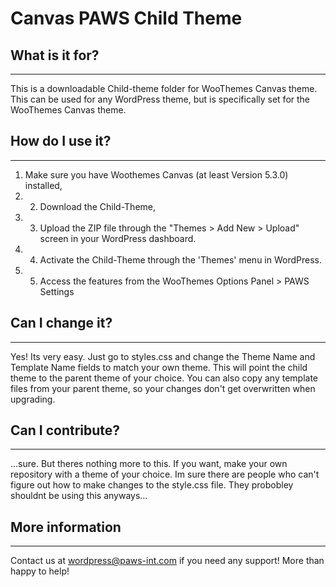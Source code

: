 Canvas PAWS Child Theme
============================

## What is it for?
------------------------
This is a downloadable Child-theme folder for WooThemes Canvas theme. This can be used for any WordPress theme, but is specifically set for the WooThemes Canvas theme.

## How do I use it?
------------------------
1. Make sure you have Woothemes Canvas (at least Version 5.3.0) installed, 
2. 2. Download the Child-Theme, 
3. 3. Upload the ZIP file through the "Themes > Add New > Upload" screen in your WordPress dashboard.
4. 4. Activate the Child-Theme through the 'Themes' menu in WordPress. 
5. 5. Access the features from the WooThemes Options Panel > PAWS Settings

## Can I change it?
------------------------
Yes! Its very easy. Just go to styles.css and change the Theme Name and Template Name fields to match your own theme. This will point the child theme to the parent theme of your choice. You can also copy any template files from your parent theme, so your changes don't get overwritten when upgrading.

## Can I contribute?
------------------------
…sure. But theres nothing more to this. If you want, make your own repository with a theme of your choice. Im sure there are people who can't figure out how to make changes to the style.css file. They probobley shouldnt be using this anyways…

## More information
------------------------
Contact us at [wordpress@paws-int.com](mailto:wordpress@paws-int.com) if you need any support! More than happy to help!
